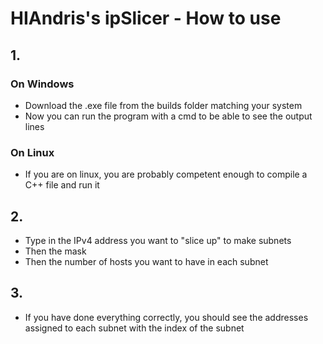 # HIAndris's ipSlicer - How to use

## 1.

### On Windows
- Download the .exe file from the builds folder matching your system
- Now you can run the program with a cmd to be able to see the output lines
### On Linux
- If you are on linux, you are probably competent enough to compile a C++ file and run it

## 2.
- Type in the IPv4 address you want to "slice up" to make subnets
- Then the mask
- Then the number of hosts you want to have in each subnet

## 3.
- If you have done everything correctly, you should see the addresses assigned to each subnet with the index of the subnet
